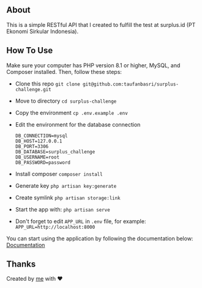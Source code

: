## About

This is a simple RESTful API that I created to fulfill the test at surplus.id (PT Ekonomi Sirkular Indonesia).

## How To Use

Make sure your computer has PHP version 8.1 or higher, MySQL, and Composer installed. Then, follow these steps:

-   Clone this repo
    `git clone git@github.com:taufanbasri/surplus-challenge.git`

-   Move to directory
    `cd surplus-challenge`

-   Copy the environment
    `cp .env.example .env`

-   Edit the environment for the database connection

    ```
    DB_CONNECTION=mysql
    DB_HOST=127.0.0.1
    DB_PORT=3306
    DB_DATABASE=surplus_challenge
    DB_USERNAME=root
    DB_PASSWORD=password
    ```

-   Install composer
    `composer install`

-   Generate key
    `php artisan key:generate`

-   Create symlink
    `php artisan storage:link`

-   Start the app with:
    `php artisan serve`

-   Don't forget to edit `APP_URL` in `.env` file, for example:
    `APP_URL=http://localhost:8000`

You can start using the application by following the documentation below:
[Documentation](https://documenter.getpostman.com/view/25980738/2s93Jruizx)

## Thanks
Created by [me](https://github.com/taufanbasri) with :heart:
